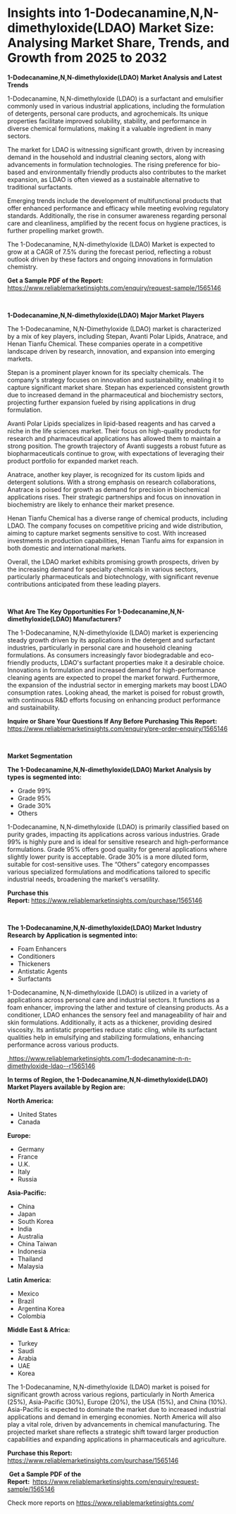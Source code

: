 <p><h1>Insights into 1-Dodecanamine,N,N-dimethyloxide(LDAO) Market Size: Analysing Market Share, Trends, and Growth from 2025 to 2032</h1></p><p><strong>1-Dodecanamine,N,N-dimethyloxide(LDAO) Market Analysis and Latest Trends</strong></p>
<p><p>1-Dodecanamine, N,N-dimethyloxide (LDAO) is a surfactant and emulsifier commonly used in various industrial applications, including the formulation of detergents, personal care products, and agrochemicals. Its unique properties facilitate improved solubility, stability, and performance in diverse chemical formulations, making it a valuable ingredient in many sectors.</p><p>The market for LDAO is witnessing significant growth, driven by increasing demand in the household and industrial cleaning sectors, along with advancements in formulation technologies. The rising preference for bio-based and environmentally friendly products also contributes to the market expansion, as LDAO is often viewed as a sustainable alternative to traditional surfactants.</p><p>Emerging trends include the development of multifunctional products that offer enhanced performance and efficacy while meeting evolving regulatory standards. Additionally, the rise in consumer awareness regarding personal care and cleanliness, amplified by the recent focus on hygiene practices, is further propelling market growth. </p><p>The 1-Dodecanamine, N,N-dimethyloxide (LDAO) Market is expected to grow at a CAGR of 7.5% during the forecast period, reflecting a robust outlook driven by these factors and ongoing innovations in formulation chemistry.</p></p>
<p><strong>Get a Sample PDF of the Report:&nbsp;</strong> <a href="https://www.reliablemarketinsights.com/enquiry/request-sample/1565146?utm_campaign=2129&utm_medium=2&utm_source=Github&utm_content=ia&utm_term=01022025&utm_id=1-dodecanaminenn-dimethyloxideldao">https://www.reliablemarketinsights.com/enquiry/request-sample/1565146</a></p>
<p>&nbsp;</p>
<p><strong>1-Dodecanamine,N,N-dimethyloxide(LDAO) Major Market Players</strong></p>
<p><p>The 1-Dodecanamine, N,N-Dimethyloxide (LDAO) market is characterized by a mix of key players, including Stepan, Avanti Polar Lipids, Anatrace, and Henan Tianfu Chemical. These companies operate in a competitive landscape driven by research, innovation, and expansion into emerging markets.</p><p>Stepan is a prominent player known for its specialty chemicals. The company's strategy focuses on innovation and sustainability, enabling it to capture significant market share. Stepan has experienced consistent growth due to increased demand in the pharmaceutical and biochemistry sectors, projecting further expansion fueled by rising applications in drug formulation.</p><p>Avanti Polar Lipids specializes in lipid-based reagents and has carved a niche in the life sciences market. Their focus on high-quality products for research and pharmaceutical applications has allowed them to maintain a strong position. The growth trajectory of Avanti suggests a robust future as biopharmaceuticals continue to grow, with expectations of leveraging their product portfolio for expanded market reach.</p><p>Anatrace, another key player, is recognized for its custom lipids and detergent solutions. With a strong emphasis on research collaborations, Anatrace is poised for growth as demand for precision in biochemical applications rises. Their strategic partnerships and focus on innovation in biochemistry are likely to enhance their market presence.</p><p>Henan Tianfu Chemical has a diverse range of chemical products, including LDAO. The company focuses on competitive pricing and wide distribution, aiming to capture market segments sensitive to cost. With increased investments in production capabilities, Henan Tianfu aims for expansion in both domestic and international markets.</p><p>Overall, the LDAO market exhibits promising growth prospects, driven by the increasing demand for specialty chemicals in various sectors, particularly pharmaceuticals and biotechnology, with significant revenue contributions anticipated from these leading players.</p></p>
<p>&nbsp;</p>
<p><strong>What Are The Key Opportunities For 1-Dodecanamine,N,N-dimethyloxide(LDAO) Manufacturers?</strong></p>
<p><p>The 1-Dodecanamine, N,N-dimethyloxide (LDAO) market is experiencing steady growth driven by its applications in the detergent and surfactant industries, particularly in personal care and household cleaning formulations. As consumers increasingly favor biodegradable and eco-friendly products, LDAO's surfactant properties make it a desirable choice. Innovations in formulation and increased demand for high-performance cleaning agents are expected to propel the market forward. Furthermore, the expansion of the industrial sector in emerging markets may boost LDAO consumption rates. Looking ahead, the market is poised for robust growth, with continuous R&D efforts focusing on enhancing product performance and sustainability.</p></p>
<p><strong>Inquire or Share Your Questions If Any Before Purchasing This Report:</strong> <a href="https://www.reliablemarketinsights.com/enquiry/pre-order-enquiry/1565146?utm_campaign=2129&utm_medium=2&utm_source=Github&utm_content=ia&utm_term=01022025&utm_id=1-dodecanaminenn-dimethyloxideldao">https://www.reliablemarketinsights.com/enquiry/pre-order-enquiry/1565146</a></p>
<p>&nbsp;</p>
<p><strong>Market Segmentation</strong></p>
<p><strong>The 1-Dodecanamine,N,N-dimethyloxide(LDAO) Market Analysis by types is segmented into:</strong></p>
<p><ul><li>Grade 99%</li><li>Grade 95%</li><li>Grade 30%</li><li>Others</li></ul></p>
<p><p>1-Dodecanamine, N,N-dimethyloxide (LDAO) is primarily classified based on purity grades, impacting its applications across various industries. Grade 99% is highly pure and is ideal for sensitive research and high-performance formulations. Grade 95% offers good quality for general applications where slightly lower purity is acceptable. Grade 30% is a more diluted form, suitable for cost-sensitive uses. The “Others” category encompasses various specialized formulations and modifications tailored to specific industrial needs, broadening the market's versatility.</p></p>
<p><strong>Purchase this Report:&nbsp;</strong><a href="https://www.reliablemarketinsights.com/purchase/1565146?utm_campaign=2129&utm_medium=2&utm_source=Github&utm_content=ia&utm_term=01022025&utm_id=1-dodecanaminenn-dimethyloxideldao">https://www.reliablemarketinsights.com/purchase/1565146</a></p>
<p>&nbsp;</p>
<p><strong>The 1-Dodecanamine,N,N-dimethyloxide(LDAO) Market Industry Research by Application is segmented into:</strong></p>
<p><ul><li>Foam Enhancers</li><li>Conditioners</li><li>Thickeners</li><li>Antistatic Agents</li><li>Surfactants</li></ul></p>
<p><p>1-Dodecanamine, N,N-dimethyloxide (LDAO) is utilized in a variety of applications across personal care and industrial sectors. It functions as a foam enhancer, improving the lather and texture of cleansing products. As a conditioner, LDAO enhances the sensory feel and manageability of hair and skin formulations. Additionally, it acts as a thickener, providing desired viscosity. Its antistatic properties reduce static cling, while its surfactant qualities help in emulsifying and stabilizing formulations, enhancing performance across various products.</p></p>
<p><a href="https://www.reliablemarketinsights.com/1-dodecanamine-n-n-dimethyloxide-ldao--r1565146?utm_campaign=2129&utm_medium=2&utm_source=Github&utm_content=ia&utm_term=01022025&utm_id=1-dodecanaminenn-dimethyloxideldao">&nbsp;https://www.reliablemarketinsights.com/1-dodecanamine-n-n-dimethyloxide-ldao--r1565146</a></p>
<p><strong>In terms of Region, the 1-Dodecanamine,N,N-dimethyloxide(LDAO) Market Players available by Region are:</strong></p>
<p>
    <p> <strong> North America: </strong>
        <ul>
            <li>United States</li>
            <li>Canada</li>
        </ul>
        </p> 
    <p> <strong> Europe: </strong>
        <ul>
            <li>Germany</li>
            <li>France</li>
            <li>U.K.</li>
            <li>Italy</li>
            <li>Russia</li>
        </ul>
        </p> 
    <p> <strong> Asia-Pacific: </strong>
        <ul>
            <li>China</li>
            <li>Japan</li>
            <li>South Korea</li>
            <li>India</li>
            <li>Australia</li>
            <li>China Taiwan</li>
            <li>Indonesia</li>
            <li>Thailand</li>
            <li>Malaysia</li>
        </ul>
        </p> 
    <p> <strong> Latin America: </strong>
        <ul>
            <li>Mexico</li>
            <li>Brazil</li>
            <li>Argentina Korea</li>
            <li>Colombia</li>
        </ul>
        </p> 
    <p> <strong> Middle East & Africa: </strong>
        <ul>
            <li>Turkey</li>
            <li>Saudi</li>
            <li>Arabia</li>
            <li>UAE</li>
            <li>Korea</li>
        </ul>
    </p>
    </p>
<p><p>The 1-Dodecanamine, N,N-dimethyloxide (LDAO) market is poised for significant growth across various regions, particularly in North America (25%), Asia-Pacific (30%), Europe (20%), the USA (15%), and China (10%). Asia-Pacific is expected to dominate the market due to increased industrial applications and demand in emerging economies. North America will also play a vital role, driven by advancements in chemical manufacturing. The projected market share reflects a strategic shift toward larger production capabilities and expanding applications in pharmaceuticals and agriculture.</p></p>
<p><strong>Purchase this Report: </strong><a href="https://www.reliablemarketinsights.com/purchase/1565146?utm_campaign=2129&utm_medium=2&utm_source=Github&utm_content=ia&utm_term=01022025&utm_id=1-dodecanaminenn-dimethyloxideldao">https://www.reliablemarketinsights.com/purchase/1565146</a></p>
<p>&nbsp;<strong>Get a Sample PDF of the Report:&nbsp;&nbsp;</strong><a href="https://www.reliablemarketinsights.com/enquiry/request-sample/1565146?utm_campaign=2129&utm_medium=2&utm_source=Github&utm_content=ia&utm_term=01022025&utm_id=1-dodecanaminenn-dimethyloxideldao">https://www.reliablemarketinsights.com/enquiry/request-sample/1565146</a></p>
<p><strong></strong></p>
<p>Check more reports on <a href="https://www.reliablemarketinsights.com/?utm_campaign=2129&utm_medium=2&utm_source=Github&utm_content=ia&utm_term=01022025&utm_id=1-dodecanaminenn-dimethyloxideldao">https://www.reliablemarketinsights.com/</a></p>